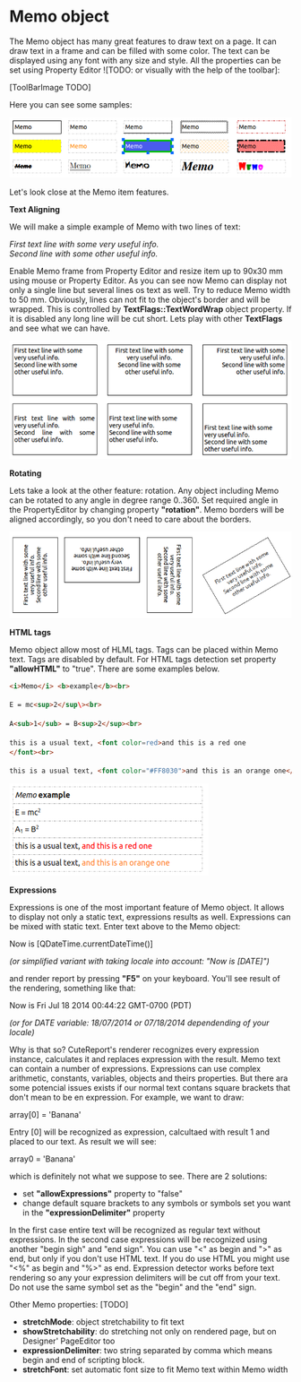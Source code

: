 Memo object
=====

The Memo object has many great features to draw text on a page. It can draw text in a frame and can be filled with some color. The text can be displayed using any font with any size and style. All the properties can be set using Property Editor ![TODO: or visually with the help of the toolbar]:

[ToolBarImage TODO]

Here you can see some samples:

![memoSamples]


Let's look close at the Memo item features.

**Text Aligning**

We will make a simple example of Memo with two lines of text:

*First text line with some very useful info.*<br>
*Second line with some other useful info.*

Enable Memo frame from Property Editor and resize item up to 90x30 mm using mouse or Property Editor. As you can see now Memo can display not only a single line but several lines os text as well. Try to reduce Memo width to 50 mm. Obviously, lines can not fit to the object's border and will be wrapped. This is controlled by **TextFlags::TextWordWrap** object property. If it is disabled any long line will be cut short. Lets play with other **TextFlags** and see what we can have.

![memoSamples1]

**Rotating**

Lets take a look at the other feature: rotation. Any object including Memo can be rotated to any angle in degree range 0..360. Set required angle in the PropertyEditor by changing property **"rotation"**. Memo borders will be aligned accordingly, so you don't need to care about the borders.

![memoSamples3]


**HTML tags**

Memo object allow most of HLML tags. Tags can be placed within Memo text. Tags are disabled by default. For HTML tags detection set property **"allowHTML"** to "true". There are some examples below.

```html
<i>Memo</i> <b>example</b><br>

E = mc<sup>2</sup\><br>

A<sub>1</sub> = B<sup>2</sup><br>

this is a usual text, <font color=red>and this is a red one
</font><br>

this is a usual text, <font color="#FF8030">and this is an orange one</font>
```
![memoSamples4]

**Expressions**

Expressions is one of the most important feature of Memo object. It allows to display not only a static text, expressions results as well. Expressions can be mixed with static text. Enter text above to the Memo object:

Now is [QDateTime.currentDateTime()]

_(or simplified variant with taking locale into account: "Now is [DATE]")_

and render report by pressing **"F5"** on your keyboard. You'll see result of the rendering, something like that:

Now is Fri Jul 18 2014 00:44:22 GMT-0700 (PDT)

_(or for DATE variable: 18/07/2014 or 07/18/2014 dependending of your locale)_

Why is that so? CuteReport's renderer recognizes every expression instance, calculates it and replaces expression with the result. Memo text can contain a number of expressions. Expressions can use complex arithmetic, constants, variables, objects and theirs properties. But there ara some potencial issues exists if our normal text contans square brackets that don't mean to be en expression. For example, we want to draw:

array[0] = 'Banana'

Entry [0] will be recognized as expression, calcultaed with result 1 and placed to our text. As result we will see:

array0 = 'Banana'

which is definitely not what we suppose to see. There are 2 solutions:

* set **"allowExpressions"** property to "false"
* change default square brackets to any symbols or symbols set you want in the **"expressionDelimiter"** property

In the first case entire text will be recognized as regular text without expressions. In the second case expressions will be recognized using another "begin sigh" and "end sign". You can use "<" as begin and ">" as end, but only if you don't use HTML text. If you do use HTML you might use "<%" as begin and "%>" as end. Expression detector works before text rendering so any your expression delimiters will be cut off from your text. Do not use the same symbol set as the "begin" and the "end" sign.



Other Memo properties: [TODO]
- __stretchMode__: object stretchability to fit text
- __showStretchability__: do stretching not only on rendered page, but on Designer' PageEditor too
- __expressionDelimiter__: two string separated by comma which means begin and end of scripting block.
- __stretchFont__: set automatic font size to fit Memo text within Memo width

[memoSamples]:../images/memo_samples.png
[memoSamples1]:../images/memo_samples1.png
[memoSamples3]:../images/memo_samples3.png
[memoSamples4]:../images/memo_samples4.png
